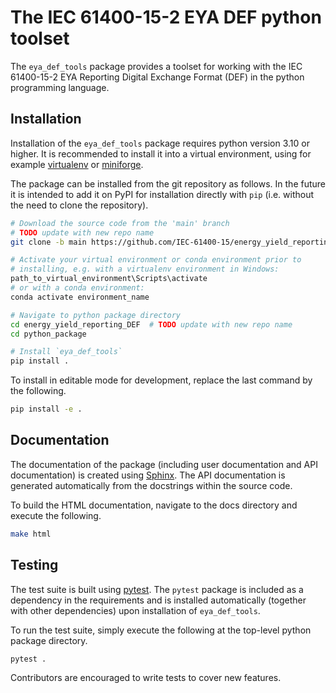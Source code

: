 # The IEC 61400-15-2 EYA DEF python toolset

The `eya_def_tools` package provides a toolset for working with the
IEC 61400-15-2 EYA Reporting Digital Exchange Format (DEF) in the python
programming language.

## Installation

Installation of the `eya_def_tools` package requires python version 3.10
or higher. It is recommended to install it into a virtual environment,
using for example [virtualenv](https://virtualenv.pypa.io/en/latest/)
or [miniforge](https://github.com/conda-forge/miniforge).

The package can be installed from the git repository as follows. In the
future it is intended to add it on PyPI for installation directly with
`pip` (i.e. without the need to clone the repository).

```bash
# Download the source code from the 'main' branch
# TODO update with new repo name
git clone -b main https://github.com/IEC-61400-15/energy_yield_reporting_DEF.git

# Activate your virtual environment or conda environment prior to
# installing, e.g. with a virtualenv environment in Windows:
path_to_virtual_environment\Scripts\activate
# or with a conda environment:
conda activate environment_name

# Navigate to python package directory
cd energy_yield_reporting_DEF  # TODO update with new repo name
cd python_package

# Install `eya_def_tools`
pip install .
```

To install in editable mode for development, replace the last command by
the following.

```bash
pip install -e .
```

## Documentation

The documentation of the package (including user documentation and API
documentation) is created using [Sphinx](https://www.sphinx-doc.org).
The API documentation is generated automatically from the docstrings
within the source code.

To build the HTML documentation, navigate to the docs directory and
execute the following.

```bash
make html
```

## Testing

The test suite is built using [pytest](https://docs.pytest.org). The
`pytest` package is included as a dependency in the requirements and
is installed automatically (together with other dependencies) upon
installation of `eya_def_tools`.

To run the test suite, simply execute the following at the top-level
python package directory.

```bash
pytest .
```

Contributors are encouraged to write tests to cover new features.
